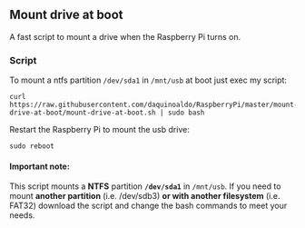 ## Mount drive at boot
A fast script to mount a drive when the Raspberry Pi turns on.

### Script
To mount a ntfs partition `/dev/sda1` in `/mnt/usb` at boot just exec my script:
```
curl https://raw.githubusercontent.com/daquinoaldo/RaspberryPi/master/mount-drive-at-boot/mount-drive-at-boot.sh | sudo bash
```
Restart the Raspberry Pi to mount the usb drive:
```
sudo reboot
```

#### Important note:
This script mounts a **NTFS** partition **`/dev/sda1`** in `/mnt/usb`. If you need to mount **another partition** (i.e. /dev/sdb3) **or with another filesystem** (i.e. FAT32) download the script and change the bash commands to meet your needs.
